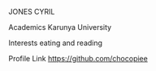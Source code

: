 JONES CYRIL

Academics
Karunya University

Interests
eating and reading

Profile Link
https://github.com/chocopiee
